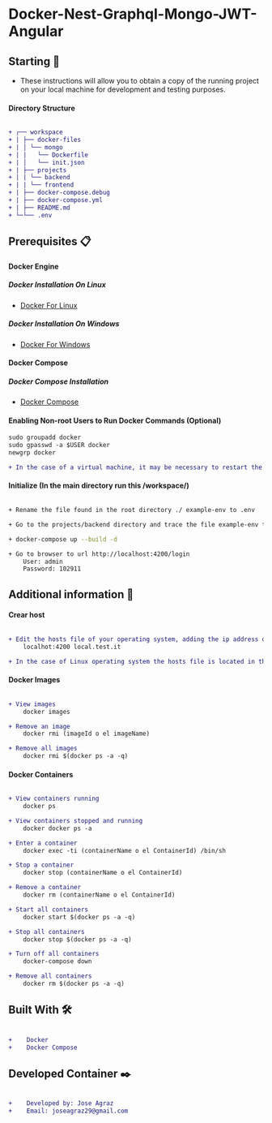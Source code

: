 # Docker-Nest-Graphql-Mongo-JWT-Angular

## Starting 🚀

*  These instructions will allow you to obtain a copy of the running project on your local machine for development and testing purposes.

#### Directory Structure
```diff

+ ┌── workspace
+ | ├── docker-files
+ | │ └── mongo
+ | |   └── Dockerfile
+ | │   └── init.json
+ | ├── projects
+ | | └── backend
+ | | └── frontend
+ | ├── docker-compose.debug
+ | ├── docker-compose.yml
+ | ├── README.md
+ └─└── .env

```

## Prerequisites 📋

#### Docker Engine

##### Docker Installation On Linux
* [Docker For Linux](https://docs.docker.com/install/linux/docker-ce/ubuntu/)

##### Docker Installation On Windows
* [Docker For Windows](https://docs.docker.com/docker-for-windows/install/)

#### Docker Compose

##### Docker Compose Installation
* [Docker Compose](https://docs.docker.com/compose/install/)

#### Enabling Non-root Users to Run Docker Commands (Optional)
```diff
sudo groupadd docker
sudo gpasswd -a $USER docker
newgrp docker

+ In the case of a virtual machine, it may be necessary to restart the virtual machine for the changes to take effect.

```

#### Initialize (In the main directory run this /workspace/)

```sh

+ Rename the file found in the root directory ./ example-env to .env

+ Go to the projects/backend directory and trace the file example-env to .env

+ docker-compose up --build -d

+ Go to browser to url http://localhost:4200/login
    User: admin
    Password: 102911
```

## Additional information 📖

#### Crear host
```diff

+ Edit the hosts file of your operating system, adding the ip address of the nginx container and the hostnames example:
    localhot:4200 local.test.it

+ In the case of Linux operating system the hosts file is located in the etc directory (/etc/hosts).

```

#### Docker Images
```diff

+ View images
    docker images

+ Remove an image
    docker rmi (imageId o el imageName)

+ Remove all images
    docker rmi $(docker ps -a -q)

```

#### Docker Containers
```diff

+ View containers running
    docker ps

+ View containers stopped and running
    docker docker ps -a

+ Enter a container
    docker exec -ti (containerName o el ContainerId) /bin/sh

+ Stop a container
    docker stop (containerName o el ContainerId)

+ Remove a container
    docker rm (containerName o el ContainerId)

+ Start all containers
    docker start $(docker ps -a -q)

+ Stop all containers
    docker stop $(docker ps -a -q)

+ Turn off all containers
    docker-compose down

+ Remove all containers
    docker rm $(docker ps -a -q)

```
## Built With 🛠️
```diff

+    Docker
+    Docker Compose

```

## Developed Container ✒️
```diff

+    Developed by: Jose Agraz 
+    Email: joseagraz29@gmail.com

```
